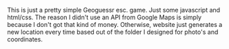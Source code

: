 This is just a pretty simple Geoguessr esc. game. Just some javascript and html/css. The reason I didn't use an API from Google Maps is simply because I don't got that kind of money.
Otherwise, website just generates a new location every time based out of the folder I designed for photo's and coordinates.
